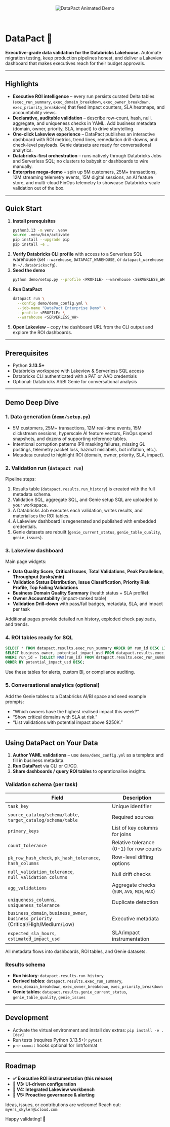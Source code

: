 <br/>
<p align="center">
<img src="https://i.imgur.com/Y4L121k.png" alt="DataPact Animated Demo">
</p>
<br/>

# DataPact 🚀

**Executive-grade data validation for the Databricks Lakehouse.** Automate migration testing, keep production pipelines honest, and deliver a Lakeview dashboard that makes executives reach for their budget approvals.

---

## Highlights
- **Executive ROI intelligence** – every run persists curated Delta tables (`exec_run_summary`, `exec_domain_breakdown`, `exec_owner_breakdown`, `exec_priority_breakdown`) that feed impact counters, SLA heatmaps, and accountability views.
- **Declarative, auditable validation** – describe row-count, hash, null, aggregate, and uniqueness checks in YAML. Add business metadata (domain, owner, priority, SLA, impact) to drive storytelling.
- **One-click Lakeview experience** – DataPact publishes an interactive dashboard with ROI metrics, trend lines, remediation drill-downs, and check-level payloads. Genie datasets are ready for conversational analytics.
- **Databricks-first orchestration** – runs natively through Databricks Jobs and Serverless SQL; no clusters to babysit or dashboards to wire manually.
- **Enterprise mega-demo** – spin up 5M customers, 25M+ transactions, 12M streaming telemetry events, 15M digital sessions, an AI feature store, and multi-cloud FinOps telemetry to showcase Databricks-scale validation out of the box.

---

## Quick Start
1. **Install prerequisites**
   ```bash
   python3.13 -m venv .venv
   source .venv/bin/activate
   pip install --upgrade pip
   pip install -e .
   ```
2. **Verify Databricks CLI profile** with access to a Serverless SQL warehouse (set `--warehouse`, `DATAPACT_WAREHOUSE`, or `datapact_warehouse` in `~/.databrickscfg`).
3. **Seed the demo**
   ```bash
   python demo/setup.py --profile <PROFILE> --warehouse <SERVERLESS_WH>
   ```
4. **Run DataPact**
   ```bash
   datapact run \
     --config demo/demo_config.yml \
     --job-name "DataPact Enterprise Demo" \
     --profile <PROFILE> \
     --warehouse <SERVERLESS_WH>
   ```
5. **Open Lakeview** – copy the dashboard URL from the CLI output and explore the ROI dashboards.

---

## Prerequisites
- Python **3.13.5+**
- Databricks workspace with Lakeview & Serverless SQL access
- Databricks CLI authenticated with a PAT or AAD credentials
- Optional: Databricks AI/BI Genie for conversational analysis

---

## Demo Deep Dive
### 1. Data generation (`demo/setup.py`)
- 5M customers, 25M+ transactions, 12M real-time events, 15M clickstream sessions, hyperscale AI feature vectors, FinOps spend snapshots, and dozens of supporting reference tables.
- Intentional corruption patterns (PII masking failures, missing GL postings, telemetry packet loss, hazmat mislabels, bot inflation, etc.).
- Metadata curated to highlight ROI (domain, owner, priority, SLA, impact).

### 2. Validation run (`datapact run`)
Pipeline steps:
1. Results table (`datapact.results.run_history`) is created with the full metadata schema.
2. Validation SQL, aggregate SQL, and Genie setup SQL are uploaded to your workspace.
3. A Databricks Job executes each validation, writes results, and materialises the ROI tables.
4. A Lakeview dashboard is regenerated and published with embedded credentials.
5. Genie datasets are rebuilt (`genie_current_status`, `genie_table_quality`, `genie_issues`).

### 3. Lakeview dashboard
Main page widgets:
- **Data Quality Score**, **Critical Issues**, **Total Validations**, **Peak Parallelism**, **Throughput (tasks/min)**
- **Validation Status Distribution**, **Issue Classification**, **Priority Risk Profile**, **Top Failing Validations**
- **Business Domain Quality Summary** (health status + SLA profile)
- **Owner Accountability** (impact-ranked table)
- **Validation Drill-down** with pass/fail badges, metadata, SLA, and impact per task

Additional pages provide detailed run history, exploded check payloads, and trends.

### 4. ROI tables ready for SQL
```sql
SELECT * FROM datapact.results.exec_run_summary ORDER BY run_id DESC LIMIT 5;
SELECT business_owner, potential_impact_usd FROM datapact.results.exec_owner_breakdown
WHERE run_id = (SELECT MAX(run_id) FROM datapact.results.exec_run_summary)
ORDER BY potential_impact_usd DESC;
```
Use these tables for alerts, custom BI, or compliance auditing.

### 5. Conversational analytics (optional)
Add the Genie tables to a Databricks AI/BI space and seed example prompts:
- “Which owners have the highest realised impact this week?”
- “Show critical domains with SLA at risk.”
- “List validations with potential impact above $250K.”

---

## Using DataPact on Your Data
1. **Author YAML validations** – use `demo/demo_config.yml` as a template and fill in business metadata.
2. **Run DataPact** via CLI or CI/CD.
3. **Share dashboards / query ROI tables** to operationalise insights.

### Validation schema (per task)
| Field | Description |
| --- | --- |
| `task_key` | Unique identifier |
| `source_catalog/schema/table`, `target_catalog/schema/table` | Required sources |
| `primary_keys` | List of key columns for joins |
| `count_tolerance` | Relative tolerance (0-1) for row counts |
| `pk_row_hash_check`, `pk_hash_tolerance`, `hash_columns` | Row-level diffing options |
| `null_validation_tolerance`, `null_validation_columns` | Null drift checks |
| `agg_validations` | Aggregate checks (`SUM`, `AVG`, `MIN`, `MAX`) |
| `uniqueness_columns`, `uniqueness_tolerance` | Duplicate detection |
| `business_domain`, `business_owner`, `business_priority` (Critical/High/Medium/Low) | Executive metadata |
| `expected_sla_hours`, `estimated_impact_usd` | SLA/impact instrumentation |

All metadata flows into dashboards, ROI tables, and Genie datasets.

### Results schema
- **Run history**: `datapact.results.run_history`
- **Derived tables**: `datapact.results.exec_run_summary`, `exec_domain_breakdown`, `exec_owner_breakdown`, `exec_priority_breakdown`
- **Genie tables**: `datapact.results.genie_current_status`, `genie_table_quality`, `genie_issues`

---

## Development
- Activate the virtual environment and install dev extras: `pip install -e .[dev]`
- Run tests (requires Python 3.13.5+): `pytest`
- `pre-commit` hooks optional for lint/format

---

## Roadmap
- **✅ Executive ROI instrumentation (this release)**
- **🚀 V3: UI-driven configuration**
- **🚀 V4: Integrated Lakeview workbench**
- **🚀 V5: Proactive governance & alerting**

Ideas, issues, or contributions are welcome! Reach out: `myers_skyler@icloud.com`

Happy validating! 🎯
